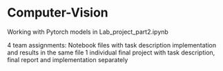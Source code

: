 # Computer-Vision

Working with Pytorch models in Lab_project_part2.ipynb

4 team assignments: Notebook files with task description implementation and results in the same file
1 individual final project with task description, final report and implementation separately
